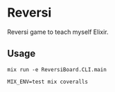 # Reversi

Reversi game to teach myself Elixir.

## Usage

    mix run -e ReversiBoard.CLI.main

    MIX_ENV=test mix coveralls

